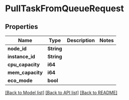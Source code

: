 # PullTaskFromQueueRequest

## Properties

Name | Type | Description | Notes
------------ | ------------- | ------------- | -------------
**node_id** | **String** |  | 
**instance_id** | **String** |  | 
**cpu_capacity** | **i64** |  | 
**mem_capacity** | **i64** |  | 
**eco_mode** | **bool** |  | 

[[Back to Model list]](../README.md#documentation-for-models) [[Back to API list]](../README.md#documentation-for-api-endpoints) [[Back to README]](../README.md)


